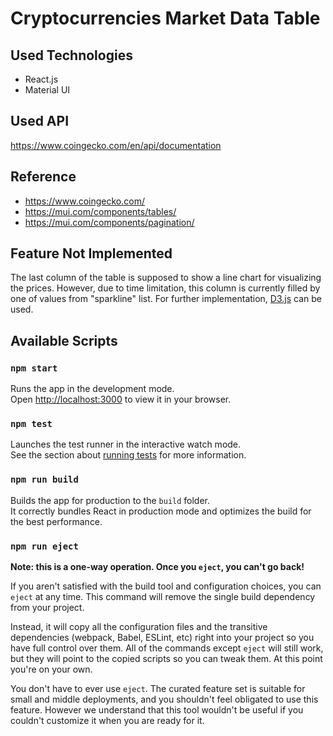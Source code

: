 # Cryptocurrencies Market Data Table

## Used Technologies
- React.js
- Material UI

## Used API
https://www.coingecko.com/en/api/documentation

## Reference
- https://www.coingecko.com/
- https://mui.com/components/tables/
- https://mui.com/components/pagination/

## Feature Not Implemented
The last column of the table is supposed to show a line chart for visualizing the prices. However, due to time limitation, this column is currently filled by one of values from "sparkline" list. For further implementation, [D3.js](https://d3js.org/) can be used.


## Available Scripts

### `npm start`

Runs the app in the development mode.\
Open [http://localhost:3000](http://localhost:3000) to view it in your browser.

### `npm test`

Launches the test runner in the interactive watch mode.\
See the section about [running tests](https://facebook.github.io/create-react-app/docs/running-tests) for more information.

### `npm run build`

Builds the app for production to the `build` folder.\
It correctly bundles React in production mode and optimizes the build for the best performance.

### `npm run eject`

**Note: this is a one-way operation. Once you `eject`, you can't go back!**

If you aren't satisfied with the build tool and configuration choices, you can `eject` at any time. This command will remove the single build dependency from your project.

Instead, it will copy all the configuration files and the transitive dependencies (webpack, Babel, ESLint, etc) right into your project so you have full control over them. All of the commands except `eject` will still work, but they will point to the copied scripts so you can tweak them. At this point you're on your own.

You don't have to ever use `eject`. The curated feature set is suitable for small and middle deployments, and you shouldn't feel obligated to use this feature. However we understand that this tool wouldn't be useful if you couldn't customize it when you are ready for it.





